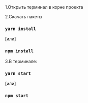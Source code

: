 1.Открыть терминал в корне проекта

2.Скачать пакеты

### `yarn install`
[или]
### `npm install`

3.В терминале:

### `yarn start`
[или]
### `npm start`
